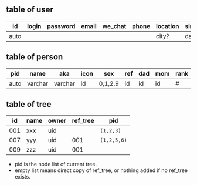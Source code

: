 ## table of user

id   | login | password | email | we_chat | phone | location  | since | pid 
---  | ----- | -------- | ----- | ------- | ----- | --------  | ----- | ---- 
auto |       |          |       |         |       | city?     | date  | ref  


## table of person

pid  | name    | aka     | icon |   sex  | ref  | dad  | mom  | rank | birth | death 
---- | ----    | --------| ---- |--------| ---- | ---- | ---- | ---- | ----  | ----  
auto | varchar | varchar | id   | 0,1,2,9| id   | id   | id   | \#   | date  | date  


## table of tree

 id   | name  | owner | ref_tree | pid
------|-------| ------|----------| -----
 001  | xxx   | uid   |          | `(1,2,3)`
 007  | yyy   | uid   |   001    | `(1,2,5,6)`
 009  | zzz   | uid   |   001    | 

* pid is the node list of current tree.
* empty list means direct copy of ref_tree, or nothing added if no ref_tree exists.
